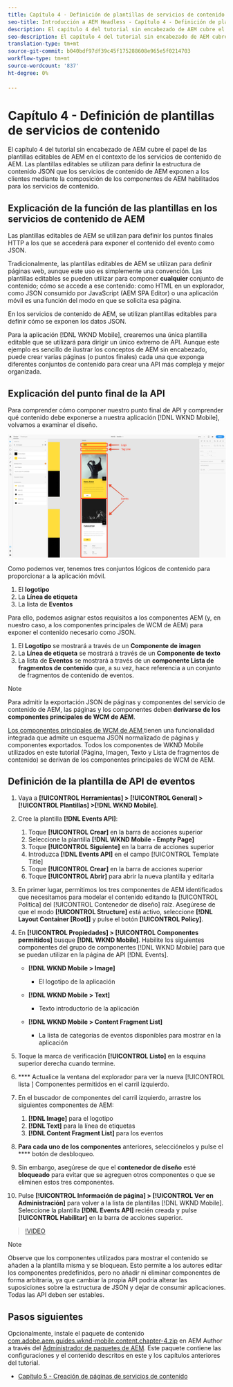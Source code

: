 ```yaml
---
title: Capítulo 4 - Definición de plantillas de servicios de contenido - Servicios de contenido
seo-title: Introducción a AEM Headless - Capítulo 4 - Definición de plantillas de servicios de contenido
description: El capítulo 4 del tutorial sin encabezado de AEM cubre el papel de las plantillas editables de AEM en el contexto de los servicios de contenido de AEM. Las plantillas editables se utilizan para definir la estructura de contenido JSON que los servicios de contenido de AEM expondrán en última instancia.
seo-description: El capítulo 4 del tutorial sin encabezado de AEM cubre el papel de las plantillas editables de AEM en el contexto de los servicios de contenido de AEM. Las plantillas editables se utilizan para definir la estructura de contenido JSON que los servicios de contenido de AEM expondrán en última instancia.
translation-type: tm+mt
source-git-commit: b040bdf97df39c45f175288608e965e5f0214703
workflow-type: tm+mt
source-wordcount: '837'
ht-degree: 0%

---
```



# Capítulo 4 - Definición de plantillas de servicios de contenido

El capítulo 4 del tutorial sin encabezado de AEM cubre el papel de las plantillas editables de AEM en el contexto de los servicios de contenido de AEM. Las plantillas editables se utilizan para definir la estructura de contenido JSON que los servicios de contenido de AEM exponen a los clientes mediante la composición de los componentes de AEM habilitados para los servicios de contenido.

## Explicación de la función de las plantillas en los servicios de contenido de AEM

Las plantillas editables de AEM se utilizan para definir los puntos finales HTTP a los que se accederá para exponer el contenido del evento como JSON.

Tradicionalmente, las plantillas editables de AEM se utilizan para definir páginas web, aunque este uso es simplemente una convención. Las plantillas editables se pueden utilizar para componer **cualquier** conjunto de contenido; cómo se accede a ese contenido: como HTML en un explorador, como JSON consumido por JavaScript (AEM SPA Editor) o una aplicación móvil es una función del modo en que se solicita esa página.

En los servicios de contenido de AEM, se utilizan plantillas editables para definir cómo se exponen los datos JSON.

Para la aplicación [!DNL WKND Mobile], crearemos una única plantilla editable que se utilizará para dirigir un único extremo de API. Aunque este ejemplo es sencillo de ilustrar los conceptos de AEM sin encabezado, puede crear varias páginas (o puntos finales) cada una que exponga diferentes conjuntos de contenido para crear una API más compleja y mejor organizada.

## Explicación del punto final de la API

Para comprender cómo componer nuestro punto final de API y comprender qué contenido debe exponerse a nuestra aplicación [!DNL WKND Mobile], volvamos a examinar el diseño.

![Descomposición de página de la API de eventos](./assets/chapter-4/design-to-component-mapping.png)

Como podemos ver, tenemos tres conjuntos lógicos de contenido para proporcionar a la aplicación móvil.

1. El **logotipo**
2. La **Línea de etiqueta**
3. La lista de **Eventos**

Para ello, podemos asignar estos requisitos a los componentes AEM (y, en nuestro caso, a los componentes principales de WCM de AEM) para exponer el contenido necesario como JSON.

1. El **Logotipo** se mostrará a través de un **Componente de imagen**
2. La **Línea de etiqueta** se mostrará a través de un **Componente de texto**
3. La lista de **Eventos** se mostrará a través de un **componente Lista de fragmentos de contenido** que, a su vez, hace referencia a un conjunto de fragmentos de contenido de eventos.

>[!NOTE]
>
>Para admitir la exportación JSON de páginas y componentes del servicio de contenido de AEM, las páginas y los componentes deben **derivarse de los componentes principales de WCM de AEM**.
>
>[Los componentes principales de WCM de AEM ](https://github.com/Adobe-Marketing-Cloud/aem-core-wcm-components) tienen una funcionalidad integrada que admite un esquema JSON normalizado de páginas y componentes exportados. Todos los componentes de WKND Mobile utilizados en este tutorial (Página, Imagen, Texto y Lista de fragmentos de contenido) se derivan de los componentes principales de WCM de AEM.

## Definición de la plantilla de API de eventos

1. Vaya a **[!UICONTROL Herramientas] > [!UICONTROL General] > [!UICONTROL Plantillas] >[!DNL WKND Mobile]**.

1. Cree la plantilla **[!DNL Events API]**:

   1. Toque **[!UICONTROL Crear]** en la barra de acciones superior
   1. Seleccione la plantilla **[!DNL WKND Mobile - Empty Page]**
   1. Toque **[!UICONTROL Siguiente]** en la barra de acciones superior
   1. Introduzca **[!DNL Events API]** en el campo [!UICONTROL Template Title]
   1. Toque **[!UICONTROL Crear]** en la barra de acciones superior
   1. Toque **[!UICONTROL Abrir]** para abrir la nueva plantilla y editarla

1. En primer lugar, permitimos los tres componentes de AEM identificados que necesitamos para modelar el contenido editando la [!UICONTROL Política] del [!UICONTROL Contenedor de diseño] raíz. Asegúrese de que el modo **[!UICONTROL Structure]** está activo, seleccione **[!DNL Layout Container \[Root\]]** y pulse el botón **[!UICONTROL Policy]**.
1. En **[!UICONTROL Propiedades] > [!UICONTROL Componentes permitidos]** busque **[!DNL WKND Mobile]**. Habilite los siguientes componentes del grupo de componentes [!DNL WKND Mobile] para que se puedan utilizar en la página de API [!DNL Events].

   * **[!DNL WKND Mobile > Image]**

      * El logotipo de la aplicación
   * **[!DNL WKND Mobile > Text]**

      * Texto introductorio de la aplicación
   * **[!DNL WKND Mobile > Content Fragment List]**

      * La lista de categorías de eventos disponibles para mostrar en la aplicación



1. Toque la marca de verificación **[!UICONTROL Listo]** en la esquina superior derecha cuando termine.
1. **** Actualice la ventana del explorador para ver la nueva  [!UICONTROL lista ] Componentes permitidos en el carril izquierdo.
1. En el buscador de componentes del carril izquierdo, arrastre los siguientes componentes de AEM:
   1. **[!DNL Image]** para el logotipo
   2. **[!DNL Text]** para la línea de etiquetas
   3. **[!DNL Content Fragment List]** para los eventos
1. **Para cada uno de los componentes** anteriores, selecciónelos y pulse el  **** botón de desbloqueo.
1. Sin embargo, asegúrese de que el **contenedor de diseño** esté **bloqueado** para evitar que se agreguen otros componentes o que se eliminen estos tres componentes.
1. Pulse **[!UICONTROL Información de página] > [!UICONTROL Ver en Administración]** para volver a la lista de plantillas [!DNL WKND Mobile]. Seleccione la plantilla **[!DNL Events API]** recién creada y pulse **[!UICONTROL Habilitar]** en la barra de acciones superior.

>[!VIDEO](https://video.tv.adobe.com/v/28342/?quality=12&learn=on)

>[!NOTE]
>
> Observe que los componentes utilizados para mostrar el contenido se añaden a la plantilla misma y se bloquean. Esto permite a los autores editar los componentes predefinidos, pero no añadir ni eliminar componentes de forma arbitraria, ya que cambiar la propia API podría alterar las suposiciones sobre la estructura de JSON y dejar de consumir aplicaciones. Todas las API deben ser estables.

## Pasos siguientes

Opcionalmente, instale el paquete de contenido [com.adobe.aem.guides.wknd-mobile.content.chapter-4.zip](https://github.com/adobe/aem-guides-wknd-mobile/releases/latest) en AEM Author a través del [Administrador de paquetes de AEM](http://localhost:4502/crx/packmgr/index.jsp). Este paquete contiene las configuraciones y el contenido descritos en este y los capítulos anteriores del tutorial.

* [Capítulo 5 - Creación de páginas de servicios de contenido](./chapter-5.md)
